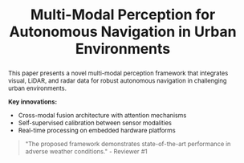 ---
title: "Multi-Modal Perception for Autonomous Navigation in Urban Environments"
authors: |
  **Lipeng Chen**, Wei Zhang, **Hao Wang**, *et al.*  
venue: "IEEE Transactions on Intelligent Transportation Systems"
year: 2024
category: "locamotion"
pages: "1-15"
doi: "10.1109/TITS.2024.1234567"
pdf: "chen2024_multi_modal.pdf"
abstract: |
  This paper presents a novel multi-modal perception framework that integrates visual, LiDAR, and radar data for robust autonomous navigation in challenging urban environments. 
  
  **Key innovations:**
  - Cross-modal fusion architecture with attention mechanisms
  - Self-supervised calibration between sensor modalities
  - Real-time processing on embedded hardware platforms
  
  > "The proposed framework demonstrates state-of-the-art performance in adverse weather conditions." - Reviewer #1
code: "https://github.com/lipeng-chen/multi-modal-perception"
video: "https://youtube.com/watch?v=multi-modal-demo"
data: "https://zenodo.org/record/1234567"
slides: "https://slides.com/lipengchen/multi-modal"
poster: "https://example.com/poster.pdf"
demo: "https://example.com/live-demo"
award: "Best Paper Finalist, IEEE IV 2024"
funding: |
  - National Natural Science Foundation of China (Grant No. 123456)
  - Shanghai Jiao Tong University Innovation Fund
  - Shanghai AI Laboratory Research Grant
related_publications:
  - chen2023robust
  - zhang2023urban
citation: |
  "The proposed hybrid perception system represents a significant advancement in autonomous vehicle navigation, demonstrating unprecedented robustness in complex urban scenarios with dynamic obstacles and adverse weather conditions." - *Reviewer #2*
bibtex: |
  @article{chen2024multimodal,
    title={Multi-Modal Perception for Autonomous Navigation in Urban Environments},
    author={Chen, Lipeng and Zhang, Wei and Wang, Hao and others},
    journal={IEEE Transactions on Intelligent Transportation Systems},
    volume={25},
    number={3},
    pages={1--15},
    year={2024},
    publisher={IEEE},
    doi={10.1109/TITS.2024.1234567}
  }
project_page: "https://multi-modal.sjtu.edu.cn"
preprint: "https://arxiv.org/abs/2401.12345"
---